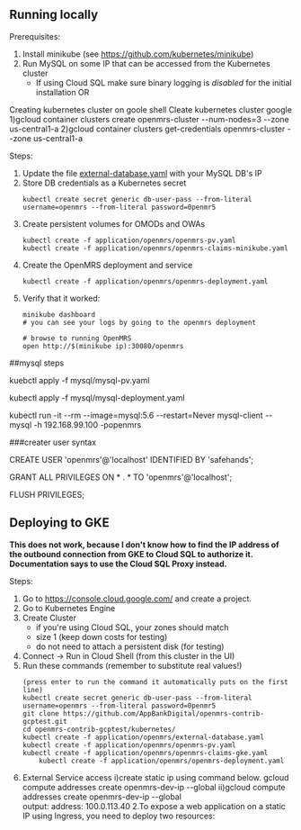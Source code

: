 ## Running locally
 


Prerequisites:

1. Install minikube (see https://github.com/kubernetes/minikube)
2. Run MySQL on some IP that can be accessed from the Kubernetes cluster
   * If using Cloud SQL make sure binary logging is _disabled_ for the initial installation
    OR

  Creating kubernetes cluster on goole shell
  Cleate kubernetes cluster google
  1)gcloud container clusters create openmrs-cluster --num-nodes=3 --zone us-central1-a
  2)gcloud container clusters get-credentials openmrs-cluster --zone us-central1-a


Steps:

1. Update the file [external-database.yaml](application/openmrs/external-database.yaml) with your MySQL DB's IP
1. Store DB credentials as a Kubernetes secret
	```
	kubectl create secret generic db-user-pass --from-literal username=openmrs --from-literal password=0penmr5
	```
1. Create persistent volumes for OMODs and OWAs
	```
	kubectl create -f application/openmrs/openmrs-pv.yaml
	kubectl create -f application/openmrs/openmrs-claims-minikube.yaml
	```
1. Create the OpenMRS deployment and service
	```
	kubectl create -f application/openmrs/openmrs-deployment.yaml
	``` 
1. Verify that it worked:
	```
	minikube dashboard
	# you can see your logs by going to the openmrs deployment 
	
	# browse to running OpenMRS	
	open http://$(minikube ip):30080/openmrs

##mysql steps

kuebctl apply -f mysql/mysql-pv.yaml

kubectl apply -f mysql/mysql-deployment.yaml

kubectl run -it --rm --image=mysql:5.6 --restart=Never mysql-client -- mysql -h 192.168.99.100 -popenmrs

###creater user syntax

CREATE USER 'openmrs'@'localhost' IDENTIFIED BY 'safehands';

GRANT ALL PRIVILEGES ON * . * TO 'openmrs'@'localhost';

FLUSH PRIVILEGES;




## Deploying to GKE

**This does not work, because I don't know how to find the IP address of the outbound
connection from GKE to Cloud SQL to authorize it. Documentation says to use the Cloud
SQL Proxy instead.**

Steps:

1. Go to https://console.cloud.google.com/ and create a project.
1. Go to Kubernetes Engine
1. Create Cluster
    * if you're using Cloud SQL, your zones should match
    * size 1 (keep down costs for testing)
    * do not need to attach a persistent disk (for testing) 
1. Connect -> Run in Cloud Shell (from this cluster in the UI)
1. Run these commands (remember to substitute real values!)
	```
	(press enter to run the command it automatically puts on the first line)
	kubectl create secret generic db-user-pass --from-literal username=openmrs --from-literal password=0penmr5
	git clone https://github.com/AppBankDigital/openmrs-contrib-gcptest.git
	cd openmrs-contrib-gcptest/kubernetes/
	kubectl create -f application/openmrs/external-database.yaml
	kubectl create -f application/openmrs/openmrs-pv.yaml
	kubectl create -f application/openmrs/openmrs-claims-gke.yaml
        kubectl create -f application/openmrs/openmrs-deployment.yaml
	```
1. External Service access
    i)create static ip using command below.
       gcloud compute addresses create openmrs-dev-ip --global
    ii)gcloud compute addresses create openmrs-dev-ip --global   
        output: address: 100.0.113.40
2.To expose a web application on a static IP using Ingress, you need to deploy two resources:
	
